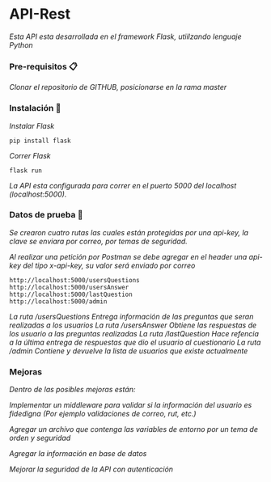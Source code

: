 # API-Rest

_Esta API esta desarrollada en el framework Flask, utiilzando lenguaje Python_


### Pre-requisitos 📋

_Clonar el repositorio de GITHUB, posicionarse en la rama master_

### Instalación 🔧

_Instalar Flask_

```
pip install flask
```

_Correr Flask_

```
flask run
```

_La API esta configurada para correr en el puerto 5000 del localhost (localhost:5000)._

### Datos de prueba 🚀

_Se crearon cuatro rutas las cuales están protegidas por una api-key, la clave se enviara por correo, por temas de seguridad._

_Al realizar una petición por Postman se debe agregar en el header una api-key del tipo x-api-key, su valor será enviado por correo_

```
http://localhost:5000/usersQuestions
http://localhost:5000/usersAnswer
http://localhost:5000/lastQuestion
http://localhost:5000/admin
```
_La ruta /usersQuestions Entrega información de las preguntas que seran realizadas a los usuarios_
_La ruta /usersAnswer Obtiene las respuestas de los usuario a las preguntas realizadas_
_La ruta /lastQuestion Hace refencia a la última entrega de respuestas que dio el usuario al cuestionario_
_La ruta /admin Contiene y devuelve la lista de usuarios que existe actualmente_

### Mejoras

_Dentro de las posibles mejoras están:_

_Implementar un middleware para validar si la información del usuario es fidedigna (Por ejemplo validaciones de correo, rut, etc.)_

_Agregar un archivo que contenga las variables de entorno por un tema de orden y seguridad_

_Agregar la información en base de datos_

_Mejorar la seguridad de la API con autenticación_